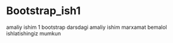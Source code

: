 # Bootstrap_ish1
amaliy ishim 1
bootstrap darsdagi amaliy ishim marxamat bemalol ishlatishingiz mumkun 

